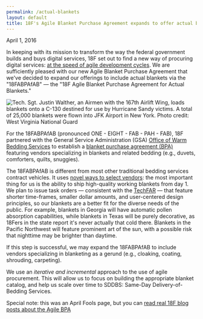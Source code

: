 ```yaml
---
permalink: /actual-blankets
layout: default
title: 18F's Agile Blanket Purchase Agreement expands to offer actual blankets
---
```

April 1, 2016

In keeping with its mission to transform the way the federal government builds and buys digital services, 18F set out to find a new way of procuring digital services: [at the speed of agile development cycles](https://18f.gsa.gov/2015/01/08/creating-a-federal-marketplace-for-agile-delivery-services/). We are sufficiently pleased with our new Agile Blanket Purchase Agreement that we've decided to expand our offerings to include actual blankets via the "18FABPAfAB" &mdash; the "18F Agile Blanket Purchase Agreement for Actual Blankets."

![Tech. Sgt. Justin Walther, an Airmen with the 167th Airlift Wing, loads blankets onto a C-130 destined for use by Hurricane Sandy victims. A total of 25,000 blankets were flown into JFK Airport in New York. Photo credit: West Virginia National Guard](https://pages.18f.gov/ads-bpa/assets/img/actual-blankets.jpg "Tech. Sgt. Justin Walther, an Airmen with the 167th Airlift Wing, loads blankets onto a C-130 destined for use by Hurricane Sandy victims. A total of 25,000 blankets were flown into JFK Airport in New York. Photo credit: West Virginia National Guard")

For the 18FABPAfAB (pronounced ONE - EIGHT - FAB - PAH - FAB), 18F partnered with the General Service Administration (GSA) [Office of Warm Bedding Services](https://pages.18f.gov/ads-bpa/actual-blankets) to establish a [blanket purchase agreement (BPA)](http://www.gsa.gov/portal/content/199353) featuring vendors specializing in blankets and related bedding (e.g., duvets, comforters, quilts, snuggies).

The 18FABPAfAB is different from most other traditional bedding services contract vehicles. It uses [novel ways to select vendors](https://18f.gsa.gov/2015/04/23/coming-soon-the-agile-delivery-services-soliciatation/): the most important thing for us is the ability to ship high-quality working blankets from day 1. We plan to issue task orders — consistent with the [TechFAR](https://playbook.cio.gov/techfar/) — that feature shorter time-frames, smaller dollar amounts, and user-centered design principles, so our blankets are a better fit for the diverse needs of the public. For example, blankets in Georgia will have automatic pollen absorption capabilities, while blankets in Texas will be purely decorative, as 18Fers in the state report it's never actually that cold there. Blankets in the Pacific Northwest will feature prominent art of the sun, with a possible risk that nighttime may be brighter than daytime.

If this step is successful, we may expand the 18FABPAfAB to include vendors specializing in blanketing as a gerund (e.g., cloaking, coating, shrouding, carpeting).

We use an *iterative and incremental* approach to the use of agile procurement. This will allow us to focus on building the appropriate blanket catalog, and help us scale over time to SDDBS: Same-Day Delivery-of-Bedding Services.

Special note: this was an April Fools page, but you can [read real 18F blog posts about the Agile BPA](https://18f.gsa.gov/tags/agile-bpa/)
